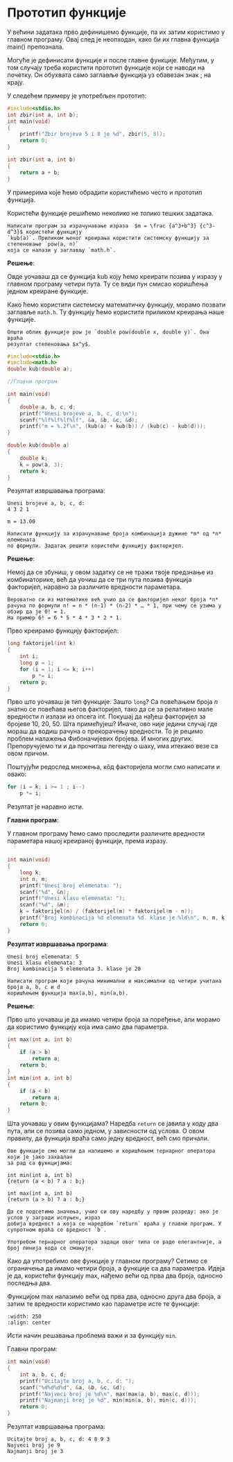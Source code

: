 # Прототип функције

У већини задатака прво дефинишемо функције, па их затим користимо у главном програму.
Овај след је неопходан, како би их главна функција main() препознала.

Могуће је дефинисати функције и после главне функције. Међутим, у том случају треба
користити прототип функције који се наводи на почетку. Он обухвата само заглавље
функција уз обавезан знак ; на крају.

У следећем примеру је употребљен прототип:

```c
#include<stdio.h>
int zbir(int a, int b);
int main(void)
{
    printf("Zbir brojeva 5 i 8 je %d", zbir(5, 8));
	return 0;
}

int zbir(int a, int b)
{
    return a + b;
}
```

У примерима које ћемо обрадити користићемо често и прототип функција.

Користећи функције решићемо неколико не толико тешких задатака.


```{questionnote}
Написати програм за израчунавање израза  $m = \frac {а^3+b^3} {c^3-d^3}$ користећи функцију
`kub(a)`. Приликом њеног креирања користити системску функцију за степеновање `pow(a, n)`
која се налази у заглављу `math.h`.
```

**Решење**:

Овде уочаваш да се функција kub коју ћемо креирати позива у изразу у главном програму
четири пута. Ту се види пун смисао коришћења једном креиране функције.

Како ћемо користити системску математичку функцију, морамо позвати заглавље `math.h`.
Ту функцију ћемо користити приликом креирања наше функције.

```{infonote}
Општи облик функције pow је `double pow(double x, double y)`. Она враћа
резултат степеновања $x^y$.
```

```c
#include<stdio.h>
#include<math.h>
double kub(double a);

//Главни програм

int main(void)
{
    double a, b, c, d;
    printf("Unesi brojeve a, b, c, d:\n");
    scanf("%lf%lf%lf%lf", &a, &b, &c, &d);
    printf("m = %.2f\n", (kub(a) + kub(b)) / (kub(c) - kub(d)));
}

double kub(double a)
{
    double k;
    k = pow(a, 3);
    return k;
}
```

Резултат извршавања програма:

```text
Unesi brojeve a, b, c, d:
4 3 2 1

m = 13.00
```

```{questionnote}
Написати функцију за израчунавање броја комбинација дужине *m* од *n* елемената
по формули. Задатак решити користећи функцију факторијел.
```

**Решење**:

Немој да се збуниш, у овом задатку се не тражи твоје предзнање из комбинаторике,
већ да уочиш да се три пута позива функција факторијел, наравно за различите
вредности параметара.

```{infonote}
Вероватно си из математике већ учио да се факторијел неког броја *n*
рачуна по формули n! = n * (n-1) * (n-2) * … * 1, при чему се узима у обзир да је 0! = 1.
На пример 6! = 6 * 5 * 4 * 3 * 2 * 1.
```

Прво креирамо функцију факторијел:

```c
long faktorijel(int k)
{
    int i;
    long p = 1;
    for (i = 1; i <= k; i++)
        p *= i;
    return p;
}
```

Прво што уочаваш је тип функције. Зашто `long`? Са повећањем броја *n* знатно се повећава
његов факторијел, тако да се за релативно мале вредности *n* излази из опсега int. Покушај
да нађеш факторијел за бројеве 10, 20, 50. Шта примећујеш? Иначе, ово није једини случај
где мораш да водиш рачуна о прекорачењу вредности. То је рецимо проблем налажења
Фибоначијевих бројева. И многих других. Препоручујемo ти и да прочиташ легенду о шаху, има
итекако везе са овом причом.

Поштујући редослед множења, кôд факторијела могли смо написати и овако:

```c
for (i = k; i >= 1 ; i--)
    p *= i;
```

Резултат је наравно исти.

**Главни програм**:

У главном програму ћемо само проследити различите вредности параметара нашој креираној
функцији, према изразу.

```c

int main(void)
{
    long k;
    int n, m;
    printf("Unesi broj elemenata: ");
    scanf("%d", &n);
    printf("Unesi klasu elemenata: ");
    scanf("%d", &m);
    k = faktorijel(n) / (faktorijel(m) * faktorijel(m - n));
    printf("Broj kombinacija %d elemenata %d. klase je %ld\n", n, m, k);
    return 0;
}
```

**Резултат извршавања програма**:

```text
Unesi broj elemenata: 5
Unesi klasu elemenata: 3
Broj kombinacija 5 elemenata 3. klase je 20
```

```{questionnote}
Написати програм који рачуна минимални и максимални од четири учитана броја a, b, c и d
коришћењем функција max(a,b), min(a,b).
```

**Решење**:

Прво што уочаваш је да имамо четири броја за поређење, али морамо да користимо
функцију која има само два параметра.

```c
int max(int a, int b)
{
    if (a > b)
        return a;
    return b;
}
int min(int a, int b)
{
    if (a < b)
        return a;
    return b;
}
```

Шта уочаваш у овим функцијама? Наредба `return` се јавила у коду два пута, али се
позива само једном, у зависности од услова. О овом правилу, да функција враћа само
једну вредност, већ смо причали.

```{infonote}
Ове функције смо могли да напишемо и коришћењем тернарног оператора који је јако захвалан
за рад са функцијама:

int min(int a, int b)
{return (a < b) ? a : b;}

int max(int a, int b)
{return (a > b) ? a : b;}

Да се подсетимо значења, учио си ову наредбу у првом разреду: ако је услов у загради испуњен, израз
добија вредност а која се наредбом `return` враћа у главни програм. У супротном враћа се вредност `b`.

Употребом тернарног оператора задаци овог типа се раде елегантније, а број линија кода се смањује.
```

Како да употребимо ове функције у главном програму? Сетимо се ограничења да имамо четири броја, а
функције са два параметра. Идеја је да, користећи функцију max, нађемо већи од прва два броја,
односно последња два.

Функцијом max налазимо већи од прва два, односно друга два броја, а затим те вредности користимо
као параметре исте те функције:

```{image} images/Picture6.png
:width: 250
:align: center
```

Исти начин решавања проблема важи и за функцију `min`.

Главни програм:

```c
int main(void)
{
    int a, b, c, d;
    printf("Ucitajte broj a, b, c, d: ");
    scanf("%d%d%d%d", &a, &b, &c, &d);
    printf("Najveci broj je %d\n", max(max(a, b), max(c, d)));
    printf("Najmanji broj je %d", min(min(a, b), min(c, d)));
    return 0;
}
```

Резултат извршавања програма:

```text
Ucitajte broj a, b, c, d: 4 8 9 3
Najveci broj je 9
Najmanji broj je 3
```
